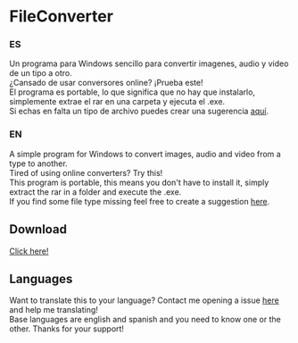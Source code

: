 # FileConverter

### ES
Un programa para Windows sencillo para convertir imagenes, audio y video de un tipo a otro. 
<br>
¿Cansado de usar conversores online? ¡Prueba este!
<br>
El programa es portable, lo que significa que no hay que instalarlo, simplemente extrae el rar en una carpeta y ejecuta el .exe.
<br>
Si echas en falta un tipo de archivo puedes crear una sugerencia [aquí](https://github.com/Tonitete/FileConverter/issues/new).

### EN
A simple program for Windows to convert images, audio and video from a type to another.
<br>
Tired of using online converters? Try this!
<br>
This program is portable, this means you don't have to install it, simply extract the rar in a folder and execute the .exe.
<br>
If you find some file type missing feel free to create a suggestion [here](https://github.com/Tonitete/FileConverter/issues/new).

## Download
[Click here!](https://mega.nz/file/tedTjSJL#H9dmK0eSdZbXn2qGkTan1ZRYPGzMhC48ygSSRalTkl0)


## Languages
Want to translate this to your language? Contact me opening a issue [here](https://github.com/Tonitete/FileConverter/issues/new) and help me translating!<br>
Base languages are english and spanish and you need to know one or the other. Thanks for your support!
